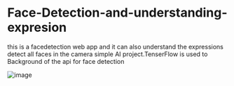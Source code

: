 # Face-Detection-and-understanding-expresion

this is a facedetection web app and it can also understand the expressions detect all faces in the camera 
simple AI project.TenserFlow is used to Background of the api for face detection

![image](https://user-images.githubusercontent.com/70889088/94939916-6d755400-04f0-11eb-8c3f-6b3f230410f6.png)
